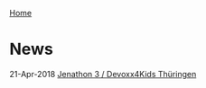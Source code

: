 [Home](..)

# News

21-Apr-2018 [Jenathon 3 / Devoxx4Kids Thüringen](21-Apr-2018_Jenathon_3_Devoxx4Kids_Thüringen.md)
